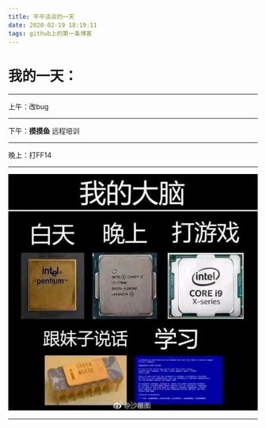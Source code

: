```yaml
---
title: 平平淡淡的一天
date: 2020-02-19 18:19:11
tags: github上的第一条博客
---
```

我的一天：  
================
******
上午：改bug  
******
下午：~~__摸摸鱼__~~ 远程培训
******
晚上：打FF14  
******
![avatar](../picture/first.jpg)
******
